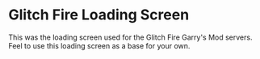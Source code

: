 # Glitch Fire Loading Screen

This was the loading screen used for the Glitch Fire Garry's Mod servers. Feel to use this loading screen as a base for your own.
